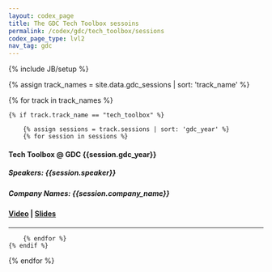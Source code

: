 ```yaml
---
layout: codex_page
title: The GDC Tech Toolbox sessoins
permalink: /codex/gdc/tech_toolbox/sessions
codex_page_type: lvl2
nav_tag: gdc
---
```

{% include JB/setup %}

<!-- To Edit or Add content to this page please edit the _data/gdc_sessions.yaml file (look for track_name : tech_toolbox) -->
{% assign track_names = site.data.gdc_sessions | sort: 'track_name' %}

{% for track in track_names %}

	{% if track.track_name == "tech_toolbox" %}

		{% assign sessions = track.sessions | sort: 'gdc_year' %}
		{% for session in sessions %}

<h4>Tech Toolbox @ GDC {{session.gdc_year}}</h4>

<h5>Speakers: {{session.speaker}}</h5>
<h5>Company Names: {{session.company_name}}</h5>

<h4><a href="{{session.video_url}}">Video</a> | <a href="{{session.slides_url}}">Slides</a></h4>

<hr>

		{% endfor %}
	{% endif %}
{% endfor %}